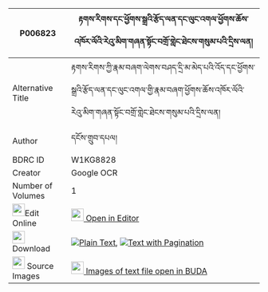 |P006823|རྟགས་རིགས་དང་ཕྱོགས་སྒྲའི་རྩོད་ལན་དང་ལུང་འགལ་ཕྱོགས་ཆོས་འཁོར་ལོའི་རེའུ་མིག་གཞན་སྟོང་བགྲོ་གླེང་ཐེངས་གསུམ་པའི་དྲིས་ལན། 
| --- | --- 
|Alternative Title |རྟགས་རིགས་ཀྱི་རྣམ་བཞག་ལེགས་བཤད་དྲི་མ་མེད་པའི་འོད་དང་ཕྱོགས་སྒྲའི་རྩོད་ལན་དང་ལུང་འགལ་གྱི་རྣམ་བཞག་ཕྱོགས་ཆོས་འཁོར་ལོའི་རེའུ་མིག་གཞན་སྟོང་བགྲོ་གླེང་ཐེངས་གསུམ་པའི་དྲིས་ལན།
|Author| དངོས་གྲུབ་དཔལ།
|BDRC ID | W1KG8828
|Creator | Google OCR
|Number of Volumes| 1
|<img width="25" src="https://img.icons8.com/color/25/000000/edit-property.png">Edit Online| [<img width="25" src="https://avatars.githubusercontent.com/u/45091458?s=200&v=4"> Open in Editor](http://editor.openpecha.org/P006823)
|<img width="25" src="https://img.icons8.com/fluent/48/000000/download-2.png"/>  Download | [![](https://img.icons8.com/color/20/000000/txt.png)Plain Text](https://github.com/Openpecha/P006823/releases/download/v1/takrik_dang_chok_dra_i_tsolen__plain_P006823.zip), [![](https://img.icons8.com/color/20/000000/txt.png)Text with Pagination](https://github.com/Openpecha/P006823/releases/download/v1/takrik_dang_chok_dra_i_tsolen__pages_P006823.zip)
|<img width="25" src="https://img.icons8.com/plasticine/100/000000/pictures-folder.png"/>  Source Images | [<img width="25" src="https://library.bdrc.io/icons/BUDA-small.svg"> Images of text file open in BUDA](https://library.bdrc.io/show/bdr:W1KG8828)
